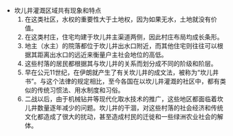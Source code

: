 - 坎儿井灌溉区域共有现象和特点
	1. 在这类社区，水权的重要性大于土地权，因为如果无水，土地就没有价值。
	2. 在这类村庄，住宅均建于坎儿井主渠道两侧，因此村庄布局均成长条形。
	3. 地主（水主）的院落都位于坎儿井出水口附近，而其他住宅则往往可以根据其距离出水口的远近来衡量户主社会地位的高低。
	4. 这些村落的居民都根据其与坎儿井的关系而划分成不同的阶级和阶层。
	5. 早在公元11世纪，在伊朗就产生了有关坎儿井的成文法，被称为“坎儿井书”。与这个法律的规定相比，至今各国在以坎儿井灌溉的社区中，都有类似的传统习惯法、用水制度和习俗。
	6. 二战以后，由于机械钻井等现代化取水技术的推广，这些地区都面临着坎儿井数量逐年减少的问题。坎儿井的干涸，对这些村落的社会经济和传统文化都造成了很大的扰动，甚至造成村民的迁徙和一些绿洲农业社会的解体。